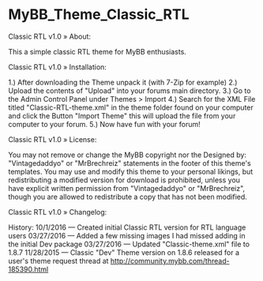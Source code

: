 # MyBB_Theme_Classic_RTL

Classic RTL v1.0
» About:

This a simple classic RTL theme for MyBB enthusiasts.


Classic RTL v1.0
» Installation:

1.) After downloading the Theme unpack it (with 7-Zip for example)
2.) Upload the contents of "Upload" into your forums main directory.
3.) Go to the Admin Control Panel under Themes > Import
4.) Search for the XML File titled "Classic-RTL-theme.xml" in the theme folder found on your computer and click the Button "Import Theme" this will upload the file from your computer to your forum.
5.) Now have fun with your forum!

Classic RTL v1.0
» License:

You may not remove or change the MyBB copyright nor the Designed by: "Vintagedaddyo" or "MrBrechreiz" statements in the footer of this theme's templates. You may use and modify this theme to your personal likings, but redistributing a modified version for download is prohibited, unless you have explicit written permission from "Vintagedaddyo" or "MrBrechreiz", though you are allowed to redistribute a copy that has not been modified.


Classic RTL v1.0
» Changelog:

History:
10/1/2016 — Created initial Classic RTL version for RTL language users
03/27/2016 — Added a few missing images I had missed adding in the initial Dev package
03/27/2016 — Updated "Classic-theme.xml" file to 1.8.7
11/28/2015 — Classic "Dev" Theme version on 1.8.6 released for a user's theme request thread at http://community.mybb.com/thread-185390.html
